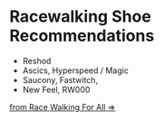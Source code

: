 # Racewalking Shoe Recommendations

- Reshod
- Ascics, Hyperspeed / Magic
- Saucony, Fastwitch,
- New Feel, RW000

[from Race Walking For All &rArr;](https://www.youtube.com/watch?v=ZmQoPzZiO7E)
